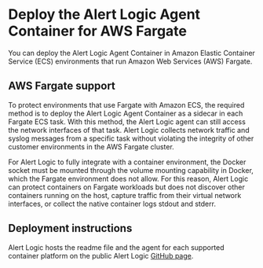 # Deploy the Alert Logic Agent Container for AWS Fargate

You can deploy the Alert Logic Agent Container in Amazon Elastic Container Service (ECS) environments that run Amazon Web Services (AWS) Fargate.

## AWS Fargate support

To  protect  environments that use  Fargate  with Amazon ECS,  the required method is to deploy the Alert Logic Agent Container as a sidecar in each Fargate ECS task. With this method, the Alert Logic agent can still access the network interfaces of that task. Alert Logic collects network traffic and syslog messages   from a specific task without violating the integrity of other customer environments in the AWS Fargate cluster.

For  Alert Logic to fully integrate with a container environment, the Docker socket must be mounted through the volume mounting capability in Docker, which the Fargate environment does not allow. For this reason, Alert Logic can protect containers on Fargate workloads but  does not discover other containers running on the host, capture traffic from their virtual network interfaces, or collect the native container logs stdout and stderr.

## Deployment instructions

Alert Logic hosts the readme file and the agent for each supported container platform on the public Alert Logic [GitHub page](https://github.com/alertlogic/al-agent-container).
